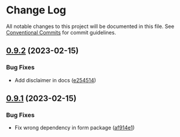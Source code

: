 # Change Log

All notable changes to this project will be documented in this file.
See [Conventional Commits](https://conventionalcommits.org) for commit guidelines.

## [0.9.2](https://github.com/sergiogc9/react-ui/compare/v0.9.1...v0.9.2) (2023-02-15)

### Bug Fixes

- Add disclaimer in docs ([e254514](https://github.com/sergiogc9/react-ui/commit/e25451436fa23a5355cd80843855c518fc0855dc))

## [0.9.1](https://github.com/sergiogc9/react-ui/compare/v0.9.0...v0.9.1) (2023-02-15)

### Bug Fixes

- Fix wrong dependency in form package ([af914e1](https://github.com/sergiogc9/react-ui/commit/af914e1ea4429e368b3e3928964c3b19ef028f35))
